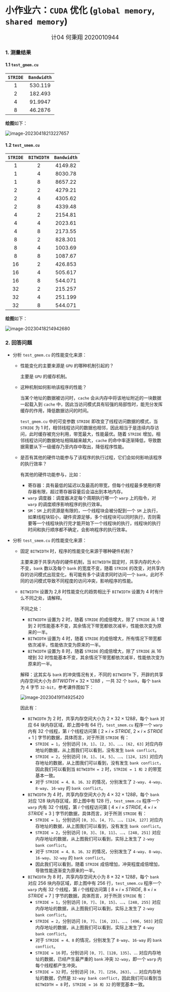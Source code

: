 # 小作业六：`CUDA` 优化 (`global memory`, `shared memory`)

<center><font size=4>计04 何秉翔 2020010944</font></center>

### 1. 测量结果

#### 1.1 `test_gmem.cu`

| `STRIDE` | `Bandwidth` |
| :------: | :---------: |
|   $1$    |  $530.119$  |
|   $2$    |  $182.493$  |
|   $4$    |  $91.9947$  |
|   $8$    |  $46.2876$  |

**绘图**如下：

![image-20230418213227657](C:\Users\Alexander\AppData\Roaming\Typora\typora-user-images\image-20230418213227657.png)



#### 1.2 `test_smem.cu`

| `STRIDE` | `BITWIDTH` | `Bandwidth` |
| :------: | :--------: | :---------: |
|   $1$    |    $2$     |  $4149.82$  |
|   $1$    |    $4$     |  $8030.78$  |
|   $1$    |    $8$     |  $8657.22$  |
|   $2$    |    $2$     |  $4279.21$  |
|   $2$    |    $4$     |  $4305.62$  |
|   $2$    |    $8$     |  $4339.48$  |
|   $4$    |    $2$     |  $2154.81$  |
|   $4$    |    $4$     |  $2023.61$  |
|   $4$    |    $8$     |  $2173.55$  |
|   $8$    |    $2$     |  $828.301$  |
|   $8$    |    $4$     |  $1003.69$  |
|   $8$    |    $8$     |  $1087.67$  |
|   $16$   |    $2$     |  $426.853$  |
|   $16$   |    $4$     |  $505.617$  |
|   $16$   |    $8$     |  $544.071$  |
|   $32$   |    $2$     |  $215.257$  |
|   $32$   |    $4$     |  $251.199$  |
|   $32$   |    $8$     |  $544.071$  |

**绘图**如下：

![image-20230418214942680](C:\Users\Alexander\AppData\Roaming\Typora\typora-user-images\image-20230418214942680.png)

### 2. 回答问题

- 分析 `test_gmem.cu` 的性能变化来源：
  - 性能变化的主要来源是 `GPU` 的哪种机制引起的？
  
    主要是 `GPU` 的缓存机制。
  
  - 这种机制如何影响该程序的性能？
  
    当某个地址的数据被访问时，`cache` 会从内存中将该地址附近的一块数据一起载入到 `cache` 中，因此当访问模式具有较强的局部性时，能充分发挥缓存的作用，降低数据访问的时间。
  
    `test_gmem.cu` 中的可变参数 `STRIDE` 即改变了线程访问数据的模式，当 `STRIDE` 为 $1$ 时，相邻线程访问的数据也相邻，因此相当于是连续内存访问，此时缓存被充分利用，带宽最大，性能最优。随着 `STRIDE` 增加，相邻线程访问的数据地址相隔越来越大，`cache` 的命中率逐渐降低，导致数据需要从下一级缓存乃至内存中取出，降低程序性能。
  
  - 是否有其他的硬件功能参与了该程序的执行过程，它们会如何影响该程序的执行效率？
  
    有其他的硬件功能参与，比如：
  
    + 寄存器：具有最低的延迟以及最高的带宽，但每个线程最多使用的寄存器有限，超过寄存器容量后会溢出到本地内存。
    + `warp` 调度器：调度器决定每个周期执行哪一个 `warp` 上的指令，对 `warp` 的调度顺序影响程序的执行效率。
    + `SM`：`SM` 上的资源是有限的，一个线程块会被分配到一个 `SM` 上执行，如果线程块较小，硬件资源足够，多个线程块可以同时执行，否则需要等一个线程块执行完才能开始下一个线程块的执行，线程块的执行时间和执行顺序都不确定，会影响程序的执行效率。
  
- 分析 `test_smem.cu` 的性能变化来源：
  - 固定 `BITWIDTH` 时，程序的性能变化来源于哪种硬件机制？
  
    主要来源于共享内存的硬件机制，当 `BITWIDTH` 固定时，共享内存的大小不变，`bank` 数以及每个 `bank` 的宽度不变，随着 `STRIDE` 的改变，对共享内存的访问模式出现变化，有可能有多个读请求同时访问一个 `bank`，此时不同的访问模式导致不同程度的访问冲突，影响程序的性能。
  
  - `BITWIDTH` 设置为 2,8 时性能变化的趋势相比于 `BITWIDTH` 设置为 4 时有什么不同之处，请解释。
  
    不同之处：
  
    + `BITWIDTH` 设置为 $2$ 时，随着 `STRIDE` 的成倍增大，除了 `STRIDE` 从 $1$ 增到 $2$ 时性能基本不变，其余情况下带宽都依次减半，性能依次变为原来的一半。
    + `BITWIDTH` 设置为 $4$ 时，随着 `STRIDE` 的成倍增大，所有情况下带宽都依次减半，性能依次变为原来的一半。
    + `BITWIDTH` 设置为 $8$ 时，随着 `STRIDE` 的成倍增大，除了 `STRIDE` 从 $16$ 增到 $32$ 时性能基本不变，其余情况下带宽都依次减半，性能依次变为原来的一半。
  
    解释：这其实与 `bank` 的冲突情况有关，不同的 `BITWIDTH` 下，开辟的共享内存空间大小为 $BITWIDTH \times 32 \times 128B$ ，一共 $32$ 个 `bank`，每个 `bank` 为 $4$ 字节 `32-bit`，参考课件图如下：
  
    ![image-20230419114925420](C:\Users\Alexander\AppData\Roaming\Typora\typora-user-images\image-20230419114925420.png)
  
    因此有：
  
    + `BITWIDTH` 为 $2$ 时，共享内存空间大小为 $2 \times 32 \times 128B$，每个 `bank` 对应 $64$ 块内存区域，即上图中有 $64$ 行，`test_smem.cu` 程序一个 `warp` 内有 $32$ 个线程，第 $i$ 个线程访问第 $[\ 2\times i\times STRIDE,\ 2\times i\times STRIDE + 1 \ ]$ 字节的数据，具体而言，对于所测 `STRIDE` 有：
      + `STRIDE = 1`，分别访问 `[0, 1]`、`[2, 3]`、...、`[62, 63]` 对应内存地址的数据，从上图我们可以看到，没有发生 `bank conflict`。
      + `STRIDE = 2`，分别访问 `[0, 1]`、`[4, 5]`、...、`[124, 125]` 对应内存地址的数据，从上图我们可以看到，没有发生 `bank conflict`，因此我们可以看到当 `BITWIDTH = 2` 时，`STRIDE = 1 和 2` 的带宽基本一致。
      + 对于 `STRIDE = 4、8、16、32` 的情况，分别发生了 `2-way`、`4-way`、`8-way`、`16-way` 的 `bank conflict`。
    + `BITWIDTH` 为 $4$ 时，共享内存空间大小为 $4 \times 32 \times 128B$，每个 `bank` 对应 $128$ 块内存区域，即上图中有 $128$ 行，`test_smem.cu` 程序一个 `warp` 内有 $32$ 个线程，第 $i$ 个线程访问第 $[\ 4\times i\times STRIDE,\ 4\times i\times STRIDE + 3 \ ]$ 字节的数据，具体而言，对于所测 `STRIDE` 有：
      + `STRIDE = 1`，分别访问 `[0, 3]`、`[4, 7]`、...、`[124, 127]` 对应内存地址的数据，从上图我们可以看到，没有发生 `bank conflict`。
      + `STRIDE = 2`，分别访问 `[0, 3]`、`[8, 11]`、...、`[248, 251]` 对应内存地址的数据，从上图我们可以看到，实际上发生了 `2-way bank conflict`。
      + 对于 `STRIDE = 4、8、16、32` 的情况，分别发生了 `4-way`、`8-way`、`16-way`、`32-way` 的 `bank conflict`。
      + 因此我们可以看到，随着 `STRIDE` 成倍增加，冲突程度成倍增加，导致性能逐渐变为原来的一半。
    + `BITWIDTH` 为 $8$ 时，共享内存空间大小为 $8 \times 32 \times 128B$，每个 `bank` 对应 $256$ 块内存区域，即上图中有 $256$ 行，`test_smem.cu` 程序一个 `warp` 内有 $32$ 个线程，第 $i$ 个线程访问第 $[\ 8\times i\times STRIDE,\ 8\times i\times STRIDE + 7 \ ]$ 字节的数据，具体而言，对于所测 `STRIDE` 有：
      + `STRIDE = 1`，分别访问 `[0, 7]`、`[8, 15]`、...、`[248, 255]` 对应内存地址的数据，从上图我们可以看到，实际上发生了 `2-way bank conflict`。
      + `STRIDE = 2`，分别访问 `[0, 7]`、`[16, 23]`、...、`[496, 503]` 对应内存地址的数据，从上图我们可以看到，实际上发生了 `4-way bank conflict`。
      + 对于 `STRIDE = 4、8` 的情况，分别发生了 `8-way`、`16-way` 的 `bank conflict`。
      + `STRIDE = 16` 时，分别访问 `[0, 7]、[128, 135]`、... 对应内存地址的数据，已经产生最严重的 `bank` 冲突 `32-way`，即一个 `warp` 内每个线程都产生冲突。
      + `STRIDE = 32` 时，分别访问 `[0, 7]、[256, 263]`、... 对应内存地址的数据，仍然是 `32-way bank conflict`，因此我们可以看到当 `BITWIDTH = 8` 时，`STRIDE = 16 和 32` 的带宽基本一致。
